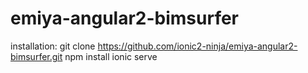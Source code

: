 # emiya-angular2-bimsurfer

installation:
git clone https://github.com/ionic2-ninja/emiya-angular2-bimsurfer.git
npm install
ionic serve
